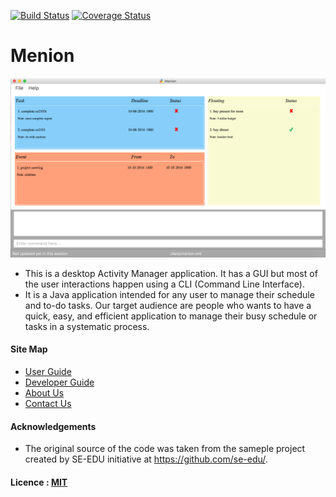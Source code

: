 [![Build Status](https://travis-ci.org/se-edu/addressbook-level4.svg?branch=master)](https://travis-ci.org/se-edu/addressbook-level4)
[![Coverage Status](https://coveralls.io/repos/github/CS2103AUG2016-W14-C2/main/badge.svg?branch=master)](https://coveralls.io/github/CS2103AUG2016-W14-C2/main?branch=master)

# Menion


<img src="docs/images/MainPageLayout.jpg" width="600"><br>

* This is a desktop Activity Manager application. It has a GUI but most of the user interactions happen using a CLI (Command Line Interface).
* It is a Java application intended for any user to manage their schedule and to-do tasks. Our target audience are people who wants to have a quick, easy, and efficient application to manage their busy schedule or tasks in a systematic process.

  
#### Site Map
* [User Guide](docs/UserGuide.md) 
* [Developer Guide](docs/DeveloperGuide.md) 
* [About Us](docs/AboutUs.md)
* [Contact Us](docs/ContactUs.md)


#### Acknowledgements

* The original source of the code was taken from the sameple project created by SE-EDU initiative at https://github.com/se-edu/.


#### Licence : [MIT](LICENSE)
